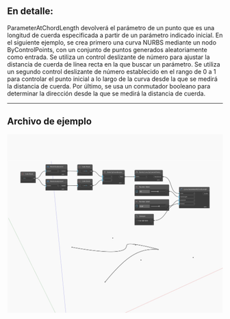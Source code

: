 ## En detalle:
ParameterAtChordLength devolverá el parámetro de un punto que es una longitud de cuerda especificada a partir de un parámetro indicado inicial. En el siguiente ejemplo, se crea primero una curva NURBS mediante un nodo ByControlPoints, con un conjunto de puntos generados aleatoriamente como entrada. Se utiliza un control deslizante de número para ajustar la distancia de cuerda de línea recta en la que buscar un parámetro. Se utiliza un segundo control deslizante de número establecido en el rango de 0 a 1 para controlar el punto inicial a lo largo de la curva desde la que se medirá la distancia de cuerda. Por último, se usa un conmutador booleano para determinar la dirección desde la que se medirá la distancia de cuerda.
___
## Archivo de ejemplo

![ParameterAtChordLength](./Autodesk.DesignScript.Geometry.Curve.ParameterAtChordLength_img.jpg)

